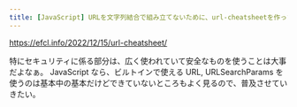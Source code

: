 ```yaml
---
title: [JavaScript] URLを文字列結合で組み立てないために、url-cheatsheetを作った | Web Scratch
---
```


https://efcl.info/2022/12/15/url-cheatsheet/

特にセキュリティに係る部分は、広く使われていて安全なものを使うことは大事だよなぁ。
JavaScript なら、ビルトインで使える URL, URLSearchParams を使うのは基本中の基本だけどできていないところもよく見るので、普及させていきたい。

